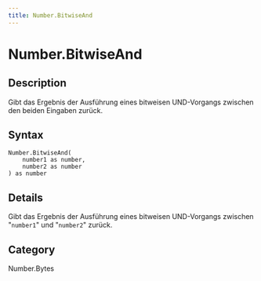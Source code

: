 ```yaml
---
title: Number.BitwiseAnd
---
```


# Number.BitwiseAnd


## Description

Gibt das Ergebnis der Ausführung eines bitweisen UND-Vorgangs zwischen den beiden Eingaben zurück.


## Syntax

```powerquery
Number.BitwiseAnd(
    number1 as number,
    number2 as number
) as number
```


## Details

Gibt das Ergebnis der Ausführung eines bitweisen UND-Vorgangs zwischen "<code>number1</code>" und "<code>number2</code>" zurück.



## Category
Number.Bytes
